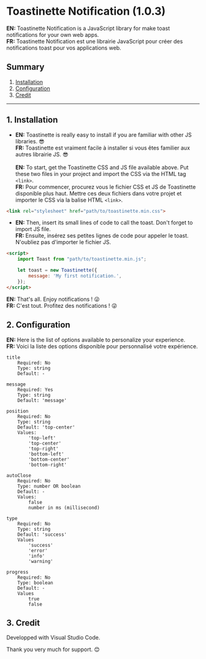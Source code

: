 # Toastinette Notification (1.0.3)
<b>EN:</b> Toastinette Notification is a JavaScript library for make toast notifications for your own web apps.<br>
<b>FR:</b> Toastinette Notification est une librairie JavaScript pour créer des notifications toast pour vos applications web.

## Summary <br>
1. [Installation](#installation)
2. [Configuration](#configuration)
3. [Credit](#credit)

<hr>

## <a name="installation">1. Installation</a>
- <b>EN:</b> Toastinette is really easy to install if you are familiar with other JS libraries. :sunglasses:<br>
<b>FR:</b> Toastinette est vraiment facile à installer si vous êtes familier aux autres librairie JS. :sunglasses:<br><br>
<b>EN:</b> To start, get the Toastinette CSS and JS file available above.  Put these two files in your project and import the CSS via the HTML tag `<link>`.<br>
<b>FR:</b> Pour commencer, procurez vous le fichier CSS et JS de Toastinette disponible plus haut. Mettre ces deux fichiers dans votre projet et importer le CSS via la balise HTML `<link>`.<br>

```html
<link rel="stylesheet" href="path/to/toastinette.min.css">
```
- <b>EN:</b> Then, insert its small lines of code to call the toast. Don't forget to import JS file.<br>
<b>FR:</b> Ensuite, insérez ses petites lignes de code pour appeler le toast. N'oubliez pas d'importer le fichier JS.<br>
```html
<script>
    import Toast from "path/to/toastinette.min.js";

    let toast = new Toastinette({
        message: 'My first notification.',
    });
</script>
```
<b>EN:</b> That's all. Enjoy notifications ! :stuck_out_tongue_winking_eye:<br>
<b>FR:</b> C'est tout. Profitez des notifications ! :stuck_out_tongue_winking_eye:<br>

## 2. <a name="configuration">Configuration</a>
<b>EN:</b> Here is the list of options available to personalize your experience.<br>
<b>FR:</b> Voici la liste des options disponible pour personnalisé votre expérience.<br>
```
title
    Required: No
    Type: string
    Default: -

message
    Required: Yes
    Type: string
    Default: 'message'

position
    Required: No
    Type: string
    Default: 'top-center'
    Values: 
        'top-left'
        'top-center'
        'top-right'
        'bottom-left'
        'bottom-center'
        'bottom-right'

autoClose
    Required: No
    Type: number OR boolean
    Default: -
    Values: 
        false
        number in ms (millisecond)

type
    Required: No
    Type: string
    Default: 'success'
    Values
        'success'
        'error'
        'info'
        'warning'

progress
    Required: No
    Type: boolean
    Default: -
    Values
        true
        false
```

## 3. <a name="credit">Credit</a>
Developped with Visual Studio Code.

Thank you very much for support. :blush:
